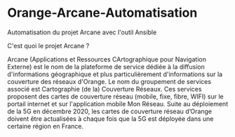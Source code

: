 # Orange-Arcane-Automatisation

Automatisation du projet Arcane avec l'outil Ansible

C'est quoi le projet Arcane ?

Arcane (Applications et Ressources CArtographique pour Navigation Externe) est le nom de la plateforme de service dédiée à la diffusion d'informations géographique
et plus particulièrement d'informations sur la couverture des réseaux d'Orange. Le nom du groupement de services associé est Cartographie (de la) Couverture Réseaux.
Ces services proposent des cartes de couverture réseau (mobile, fixe, fibre, WIFI) sur le portail internet et sur l'application mobile Mon Réseau. 
Suite au déploiement de la 5G en décembre 2020, les cartes de couverture réseau d’Orange doivent être actualisées à chaque fois que la 5G est déployée dans une certaine région
en France.
